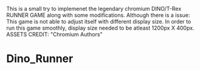 This is a small try to implemenet the legendary chromium DINO/T-Rex RUNNER GAME along with some modifications. Although there is a issue: This game is not able to adjust itself with different display size. In order to run this game smoothly, display size needed to be atleast 1200px X 400px. ASSETS CREDIT: "Chromium Authors"
# Dino_Runner
